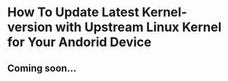 # How To Update Latest Kernel-version with Upstream Linux Kernel for Your Andorid Device
## Coming soon...
